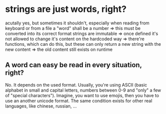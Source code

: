 #	strings are just words, right?

acutally yes, but sometimes it shouldn't, especially when reading from keyboard or from a file a "word" shall be a number => this must be converted into its correct format
strings are immutable => once defined it's not allowed to change it's content on the hardcoded way => there're functions, which can do this, but these can only return a new string with the new content => the old content still exists on runtime

##	A word can easy be read in every situation, right?

No. It depends on the used format. Usually, you're using ASCII (basic alphabet in small and capital letters, numbers between 0-9 and "only" a few of "special characters").
Imagine, you want to use emojis, then you have to use an another unicode format. The same condition exists for other real languages, like chinese, russian, ...
